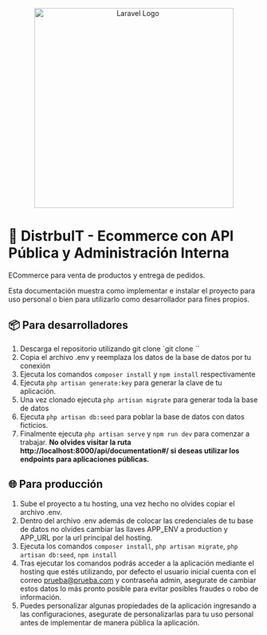 <p align="center"><a href="https://laravel.com" target="_blank"><img src="https://raw.githubusercontent.com/laravel/art/master/logo-lockup/5%20SVG/2%20CMYK/1%20Full%20Color/laravel-logolockup-cmyk-red.svg" width="400" alt="Laravel Logo"></a></p>

# 🛒 DistrbuIT - Ecommerce con API Pública y Administración Interna
ECommerce para venta de productos y entrega de pedidos.

Esta documentación muestra como implementar e instalar el proyecto para uso personal o bien para utilizarlo como desarrollador para fines propios.

## 📦 Para desarrolladores

 1. Descarga el repositorio utilizando git clone `git clone <url del proyecto>``
 2. Copia el archivo .env y reemplaza los datos de la base de datos por tu conexión
 3. Ejecuta los comandos `composer install` y `npm install` respectivamente
 4. Ejecuta `php artisan generate:key` para generar la clave de tu aplicación.
 5. Una vez clonado ejecuta `php artisan migrate` para generar toda la base de datos
 6. Ejecuta `php artisan db:seed` para poblar la base de datos con datos ficticios.
 7. Finalmente ejecuta `php artisan serve` y `npm run dev` para comenzar a trabajar.
 **No olvides visitar la ruta http://localhost:8000/api/documentation#/ si deseas utilizar los endpoints para aplicaciones públicas.**

## 🌐 Para producción

 1. Sube el proyecto a tu hosting, una vez hecho no olvides copiar el archivo .env.
 2. Dentro del archivo .env además de colocar las credenciales de tu base de datos no olvides cambiar las llaves APP_ENV a production y APP_URL por la url principal del hosting.
 3. Ejecuta los comandos `composer install`, `php artisan migrate`, `php artisan db:seed`, `npm install`
 4. Tras ejecutar los comandos podrás acceder a la aplicación mediante el hosting que estés utilizando, por defecto el usuario inicial cuenta con el correo prueba@prueba.com y contraseña admin, asegurate de cambiar estos datos lo más pronto posible para evitar posibles fraudes o robo de información.
 5. Puedes personalizar algunas propiedades de la aplicación ingresando a las configuraciones, asegurate de personalizarlas para tu uso personal antes de implementar de manera pública la aplicación.

